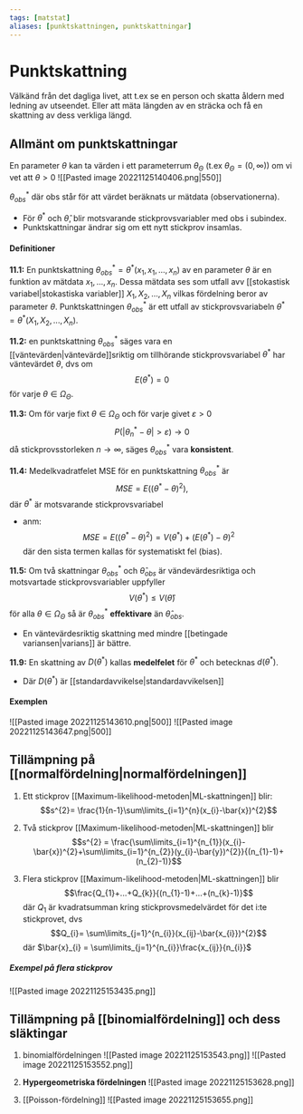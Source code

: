 ```yaml
---
tags: [matstat]
aliases: [punktskattningen, punktskattningar]
---
```

# Punktskattning
Välkänd från det dagliga livet, att t.ex se en person och skatta åldern med ledning av utseendet. Eller att mäta längden av en sträcka och få en skattning av dess verkliga längd. 

## Allmänt om punktskattningar
En parameter $\theta$ kan ta värden i ett parameterrum $\theta_\Theta$ (t.ex $\theta_{\Theta} = (0,\infty$)) om vi vet att $\theta > 0$
![[Pasted image 20221125140406.png|550]]

$\theta^{*}_{obs}$ där obs står för att värdet beräknats ur mätdata (observationerna).
- För $\theta^{*}$ och $\hat{\theta}$, blir motsvarande stickprovsvariabler med obs i subindex. 
- Punktskattningar ändrar sig om ett nytt stickprov insamlas. 

#### Definitioner
**11.1:** En punktskattning $\theta^{*}_{obs} = \theta^{*}(x_{1},x_{1},...,x_{n})$ av en parameter $\theta$ är en funktion av mätdata $x_{1},...,x_{n}$. Dessa mätdata ses som utfall avv [[stokastisk variabel|stokastiska variabler]] $X_{1},X_{2},...,X_{n}$ vilkas fördelning beror av parameter $\theta$. Punktskattningen $\theta^{*}_{obs}$ är ett utfall av stickprovsvariabeln $\theta^{*}=\theta^{*}(X_{1},X_{2},...,X_{n})$.

**11.2:** en punktskattning $\theta^{*}_{obs}$ säges vara en [[väntevärden|väntevärde]]sriktig om tillhörande stickprovsvariabel $\theta^{*}$ har väntevärdet $\theta$, dvs om $$E(\theta^{*})=0$$för varje $\theta \in \Omega_{\Theta}$.

**11.3:** Om för varje fixt $\theta \in \Omega_{\Theta}$ och för varje givet $\varepsilon > 0$ $$P(\lvert \theta^{*}_{n} - \theta \rvert > \varepsilon) \rightarrow 0$$då stickprovsstorleken $n \rightarrow \infty$, säges $\theta^{*}_{obs}$ vara **konsistent**.

**11.4:** Medelkvadratfelet MSE för en punktskattning $\theta^{*}_{obs}$ är $$MSE = E((\theta^{*}-\theta)^{2}),$$där $\theta^{*}$ är motsvarande stickprovsvariabel
- anm: $$MSE = E((\theta^{*}-\theta)^{2}) = V(\theta^{*})+(E(\theta^{*})-\theta)^{2}$$där den sista termen kallas för systematiskt fel (bias).

**11.5:** Om två skattningar $\theta^{*}_{obs}$ och $\hat{\theta}_{obs}$ är vändevärdesriktiga och motsvartade stickprovsvariabler uppfyller $$V(\theta^{*}) \leq V(\hat{\theta})$$för alla $\theta \in \Omega_\Theta$ så är $\theta^{*}_{obs}$ **effektivare** än $\hat{\theta}_{obs}$.
- En väntevärdesriktig skattning med mindre [[betingade variansen|varians]] är bättre.

**11.9:** En skattning av $D(\theta^{*})$ kallas **medelfelet** för $\theta^{*}$ och betecknas $d(\theta^{*})$.
- Där $D(\theta^{*})$ är [[standardavvikelse|standardavvikelsen]]

#### Exemplen
![[Pasted image 20221125143610.png|500]]
![[Pasted image 20221125143647.png|500]]

## Tillämpning på [[normalfördelning|normalfördelningen]]

1) Ett stickprov 
[[Maximum-likelihood-metoden|ML-skattningen]] blir:$$s^{2}= \frac{1}{n-1}\sum\limits_{i=1}^{n}(x_{i}-\bar{x})^{2}$$
2) Två stickprov
[[Maximum-likelihood-metoden|ML-skattningen]] blir$$s^{2} = \frac{\sum\limits_{i=1}^{n_{1}}(x_{i}-\bar{x})^{2}+\sum\limits_{i=1}^{n_{2}}(y_{i}-\bar{y})^{2}}{(n_{1}-1)+(n_{2}-1)}$$

3) Flera stickprov 
[[Maximum-likelihood-metoden|ML-skattningen]] blir $$\frac{Q_{1}+...+Q_{k}}{(n_{1}-1)+...+(n_{k}-1)}$$där $Q_{1}$ är kvadratsumman kring stickprovsmedelvärdet för det i:te stickprovet, dvs $$Q_{i}= \sum\limits_{j=1}^{n_{i}}(x_{ij}-\bar{x_{i}})^{2}$$där $\bar{x}_{i} = \sum\limits_{j=1}^{n_{i}}\frac{x_{ij}}{n_{i}}$
##### Exempel på flera stickprov
![[Pasted image 20221125153435.png]]

## Tillämpning på [[binomialfördelning]] och dess släktingar

1) binomialfördelningen
![[Pasted image 20221125153543.png]]
![[Pasted image 20221125153552.png]]

2) **Hypergeometriska fördelningen**
![[Pasted image 20221125153628.png]]

3) [[Poisson-fördelning]]
![[Pasted image 20221125153655.png]]
